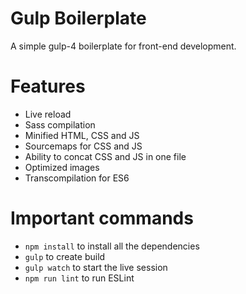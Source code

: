 # Gulp Boilerplate
A simple gulp-4 boilerplate for front-end development.

# Features
* Live reload
* Sass compilation
* Minified HTML, CSS and JS
* Sourcemaps for CSS and JS
* Ability to concat CSS and JS in one file
* Optimized images
* Transcompilation for ES6

# Important commands
* `npm install` to install all the dependencies
* `gulp` to create build
* `gulp watch` to start the live session
* `npm run lint` to run ESLint

